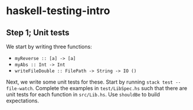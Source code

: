 # haskell-testing-intro

## Step 1; Unit tests

We start by writing three functions:

- `myReverse :: [a] -> [a]`
- `myAbs :: Int -> Int`
- `writeFileDouble :: FilePath -> String -> IO ()`

Next, we write some unit tests for these.
Start by running `stack test --file-watch`.
Complete the examples in `test/LibSpec.hs` such that there are unit tests for each function in `src/Lib.hs`.
Use `shouldBe` to build expectations.

